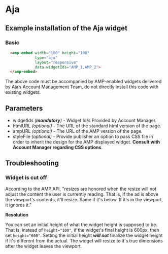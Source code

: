 <!---
Copyright 2018 The AMP HTML Authors. All Rights Reserved.

Licensed under the Apache License, Version 2.0 (the "License");
you may not use this file except in compliance with the License.
You may obtain a copy of the License at

      http://www.apache.org/licenses/LICENSE-2.0

Unless required by applicable law or agreed to in writing, software
distributed under the License is distributed on an "AS-IS" BASIS,
WITHOUT WARRANTIES OR CONDITIONS OF ANY KIND, either express or implied.
See the License for the specific language governing permissions and
limitations under the License.
-->

# Aja

## Example installation of the Aja widget

### Basic

```html
  <amp-embed width="100" height="100"
             type="aja"
             layout="responsive"
             data-widgetIds="AMP_1,AMP_2">
  </amp-embed>
```

The above code must be accompanied by AMP-enabled widgets delivered by Aja’s Account Management Team, do not directly install this code with existing widgets.

## Parameters

- widgetIds *(**mandatory**)* - Widget Id/s Provided by Account Manager.
- htmlURL *(optional)* - The URL of the standard html version of the page.
- ampURL *(optional)* - The URL of the AMP version of the page.
- styleFile *(optional)* - Provide publisher an option to pass CSS file in order to inherit the design for the AMP displayed widget. **Consult with Account Manager regarding CSS options**.

## Troubleshooting

### Widget is cut off

According to the AMP API, "resizes are honored when the resize will not adjust the content the user is currently reading.  That is, if the ad is above the viewport's contents, it'll resize. Same if it's below. If it's in the viewport, it ignores it."

**Resolution**

 You can set an initial height of what the widget height is supposed to be. That is, instead of ```height="100"```, if the widget's final height is 600px, then set ```height="600"```. Setting the initial height ***will not*** finalize the widget height if it's different from the actual. The widget will resize to it's true dimensions after the widget leaves the viewport.
